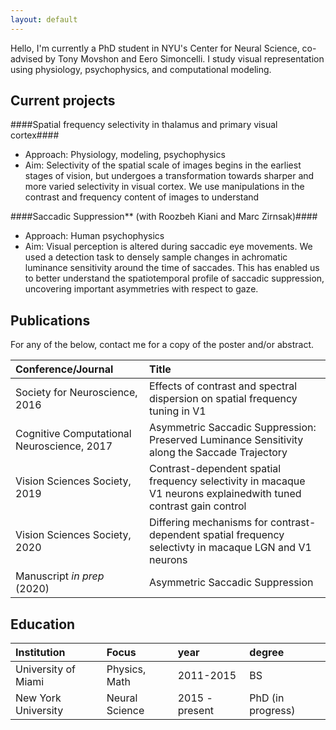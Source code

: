 ```yaml
---
layout: default
---
```


Hello, I'm currently a PhD student in NYU's Center for Neural Science, co-advised by Tony Movshon and Eero Simoncelli. 
I study visual representation using physiology, psychophysics, and computational modeling.

## Current projects

####Spatial frequency selectivity in thalamus and primary visual cortex####
* Approach: Physiology, modeling, psychophysics
* Aim: Selectivity of the spatial scale of images begins in the earliest stages of vision, but undergoes a transformation towards
sharper and more varied selectivity in visual cortex. We use manipulations in the contrast and frequency content of images to understand


####Saccadic Suppression** (with Roozbeh Kiani and Marc Zirnsak)####
* Approach: Human psychophysics
* Aim: Visual perception is altered during saccadic eye movements. We used a detection task to densely sample changes in achromatic luminance sensitivity around the time of saccades.
This has enabled us to better understand the spatiotemporal profile of saccadic suppression, uncovering important asymmetries with respect to gaze.

## Publications

For any of the below, contact me for a copy of the poster and/or abstract.

| Conference/Journal  | Title             | 
|:--------------------|:------------------------------------|
| Society for Neuroscience, 2016 | Effects of contrast and spectral dispersion on spatial frequency tuning in V1 |
| Cognitive Computational Neuroscience, 2017 | Asymmetric Saccadic Suppression: Preserved Luminance Sensitivity along the Saccade Trajectory |
| Vision Sciences Society, 2019 | Contrast-dependent spatial frequency selectivity in macaque V1 neurons explainedwith tuned contrast gain control |
| Vision Sciences Society, 2020 | Differing mechanisms for contrast-dependent spatial frequency selectivty in macaque LGN and V1 neurons |
| Manuscript _in prep_ (2020) | Asymmetric Saccadic Suppression |

## Education

| Institution           | Focus             | year  | degree        |
|:----------------------|:------------------|:------|:-----------------------------|
| University of Miami           | Physics, Math | 2011-2015  | BS |
| New York University | Neural Science   | 2015 - present  | PhD (in progress)

